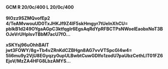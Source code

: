 #### GCM R 20/0c/400 L 20/0c/400
**9lOzz9SZMQvofEp2**<br/>**4/TeAMvwouUD0TxJHKJf9Z4lF5skHmgyr7tUeInXhCU=**<br/>**pbIkB1d249OYgaAGpC3ktfqglr6EgsAqRdYpRFBCTPsNWoelEaobxNoT3BOJeVrUHplsvTBbM7acU7fO...**<br/><br/>
**xSKYsj96uOhhBAIT**<br/>**jwt3FOWY/8g+Tb4vZRnKdCZBHgn8AG7vvVTSpcGI4w4=**<br/>**5Ii6mu9y2VjU8EGyqzy0upULBwbtCuwGDlfo1zodU7paUbzCethLIT01FZ6EjoV/MzZA4HFG8LbzAMYS...**